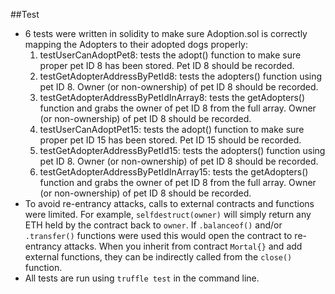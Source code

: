 ##Test
- 6 tests were written in solidity to make sure Adoption.sol is correctly mapping the Adopters to their adopted dogs properly:
    1. testUserCanAdoptPet8: tests the adopt() function to make sure proper pet ID 8 has been stored. Pet ID 8 should be recorded.
    2. testGetAdopterAddressByPetId8: tests the adopters() function using pet ID 8. Owner (or non-ownership) of pet ID 8 should be recorded.
    3. testGetAdopterAddressByPetIdInArray8: tests the getAdopters() function and grabs the owner of pet ID 8 from the full array. Owner (or non-ownership) of pet ID 8 should be recorded.
    4. testUserCanAdoptPet15: tests the adopt() function to make sure proper pet ID 15 has been stored. Pet ID 15 should be recorded.
    5. testGetAdopterAddressByPetId15: tests the adopters() function using pet ID 8. Owner (or non-ownership) of pet ID 8 should be recorded.
    6. testGetAdopterAddressByPetIdInArray15: tests the getAdopters() function and grabs the owner of pet ID 8 from the full array. Owner (or non-ownership) of pet ID 8 should be recorded.
- To avoid re-entrancy attacks, calls to external contracts and functions were limited. For example, `selfdestruct(owner)` will simply return any ETH held by the contract back to `owner`. If `.balanceof()` and/or `.transfer()` functions were used this would open the contract to re-entrancy attacks. When you inherit from contract `Mortal{}` and add external functions, they can be indirectly called from the `close()` function.  
- All tests are run using `truffle test` in the command line.
